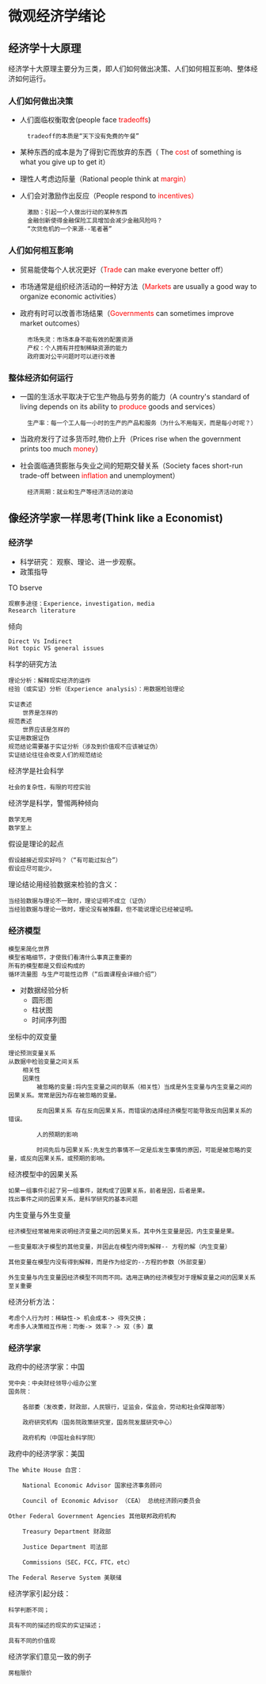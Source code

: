 # 微观经济学绪论
## 经济学十大原理
经济学十大原理主要分为三类，即人们如何做出决策、人们如何相互影响、整体经济如何运行。
### 人们如何做出决策
+ 人们面临权衡取舍(people face <font color=red>tradeoffs</font>)

        tradeoff的本质是“天下没有免费的午餐”
+ 某种东西的成本是为了得到它而放弃的东西（ The<font color=red> cost </font>of something is what you give up to get it）
+ 理性人考虑边际量（Rational people think at <font color=red>margin）</font>
+ 人们会对激励作出反应（People respond to <font color=red>incentives）</font>

        激励：引起一个人做出行动的某种东西
        金融创新使得金融保险工具增加会减少金融风险吗？
        “次贷危机的一个来源--笔者著”

### 人们如何相互影响
+ 贸易能使每个人状况更好（<font color=red>Trade</font> can make everyone better off）
+ 市场通常是组织经济活动的一种好方法（<font color=red>Markets</font> are usually a good way to organize economic activities）
+ 政府有时可以改善市场结果（<font color=red>Governments </font>can sometimes improve market outcomes）
        
        市场失灵：市场本身不能有效的配置资源
        产权：个人拥有并控制稀缺资源的能力
        政府面对公平问题时可以进行改善
### 整体经济如何运行
+ 一国的生活水平取决于它生产物品与劳务的能力（A country's standard of living depends on its ability to <font color=red>produce</font> goods and services）

        生产率：每一个工人每一小时的生产的产品和服务（为什么不用每天，而是每小时呢？）

+ 当政府发行了过多货币时,物价上升（Prices rise when the government prints too much <font color=red>money</font>）



+ 社会面临通货膨胀与失业之间的短期交替关系（Society faces short-run trade-off between <font color=red>inflation </font>and unemployment）

        经济周期：就业和生产等经济活动的波动

## 像经济学家一样思考(Think like a Economist)

### 经济学

+ 科学研究： 观察、理论、进一步观察。
+ 政策指导

TO bserve
    
    观察多途径：Experience，investigation，media
    Research literature
倾向
    
    Direct Vs Indirect
    Hot topic VS general issues
科学的研究方法

    理论分析：解释现实经济的运作
    经验（或实证）分析（Experience analysis）：用数据检验理论

    实证表述
        世界是怎样的
    规范表述
        世界应该是怎样的
    实证用数据证伪
    规范结论需要基于实证分析（涉及到价值观不应该被证伪）
    实证结论往往会改变人们的规范结论
经济学是社会科学

    社会的复杂性，有限的可控实验
经济学是科学，警惕两种倾向

    数学无用
    数学至上

假设是理论的起点

    假设越接近现实好吗？（“有可能过拟合”）
    假设应尽可能少。
理论结论用经验数据来检验的含义：

    当经验数据与理论不一致时，理论证明不成立（证伪）
    当经验数据与理论一致时，理论没有被推翻，但不能说理论已经被证明。    

### 经济模型

    模型来简化世界
    模型省略细节，才使我们看清什么事真正重要的
    所有的模型都是又假设构成的
    循环流量图 与生产可能性边界（“后面课程会详细介绍”）
+ 对数据经验分析
    + 圆形图
    + 柱状图
    + 时间序列图



坐标中的双变量

    理论预测变量关系
    从数据中检验变量之间关系
        相关性
        因果性
            被忽略的变量:将内生变量之间的联系（相关性）当成是外生变量与内生变量之间的因果关系。常常是因为存在被忽略的变量。

            反向因果关系 存在反向因果关系，而错误的选择经济模型可能导致反向因果关系的错误。
            
            人的预期的影响
            
            时间先后与因果关系:先发生的事情不一定是后发生事情的原因，可能是被忽略的变量，或反向因果关系，或预期的影响。

 经济模型中的因果关系
    
    如果一组事件引起了另一组事件，就构成了因果关系，前者是因，后者是果。
    找出事件之间的因果关系，是科学研究的基本问题

内生变量与外生变量
    
    经济模型经常被用来说明经济变量之间的因果关系，其中外生变量是因，内生变量是果。
    
    一些变量取决于模型的其他变量，并因此在模型内得到解释-- 方程的解（内生变量） 
    
    其他变量在模型内没有得到解释，而是作为给定的--方程的参数（外部变量）
    
    外生变量与内生变量因经济模型不同而不同。选用正确的经济模型对于理解变量之间的因果关系至关重要
    
经济分析方法：  

    考虑个人行为时：稀缺性-> 机会成本-> 得失交换；
    考虑多人决策相互作用：均衡-> 效率？-> 双（多）赢
### 经济学家

政府中的经济学家：中国
    
    党中央：中央财经领导小组办公室
    国务院：

        各部委（发改委，财政部，人民银行，证监会，保监会，劳动和社会保障部等）

        政府研究机构（国务院政策研究室，国务院发展研究中心）

        政府机构（中国社会科学院）
政府中的经济学家：美国

    The White House 白宫：

        National Economic Advisor 国家经济事务顾问

        Council of Economic Advisor （CEA） 总统经济顾问委员会

    Other Federal Government Agencies 其他联邦政府机构

        Treasury Department 财政部

        Justice Department 司法部

        Commissions（SEC，FCC，FTC，etc）

    The Federal Reserve System 美联储
    
经济学家引起分歧：
    
    科学判断不同；
    
    具有不同的描述的现实的实证描述；

    具有不同的价值观
经济学家们意见一致的例子

    房租限价